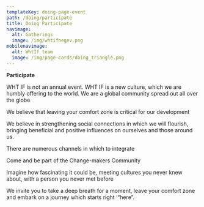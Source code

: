 ```yaml
---
templateKey: doing-page-event
path: /doing/participate
title: Doing Participate
navimage:
  alt: Gatherings
  image: /img/whtifnegev.png
mobilenavimage:
  alt: WhtIf team
  image: /img/page-cards/doing_triangle.png
---
```

**Participate**

WHT IF is not an annual event. WHT IF is a new culture, which we are humbly offering to the world. We are a global community spread out all over the globe

We believe that leaving your comfort zone is critical for our development

We believe in strengthening social connections in which we will flourish, bringing beneficial and positive influences on ourselves and those around us.

There are numerous channels in which to integrate

Come and be part of the Change-makers Community

Imagine how fascinating it could be, meeting cultures you never knew about, with a person you never met before

We invite you to take a deep breath for a moment, leave your comfort zone and embark on a journey which starts right ‘“here”.